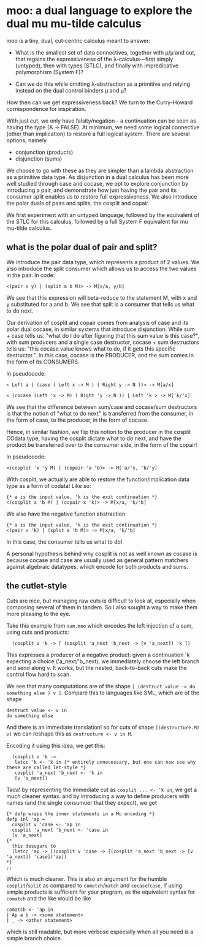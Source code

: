 # moo: a dual language to explore the dual mu mu-tilde calculus

moo is a tiny, dual, cut‑centric calculus meant to answer:

- What is the smallest set of data connectives, together with μ/μ̃ and cut, that regains the expressiveness of the λ‑calculus—first simply (untyped), then with types (STLC), and finally with impredicative polymorphism (System F)?

- Can we do this while omitting λ‑abstraction as a primitive and relying instead on the dual control binders μ and μ̃?

How then can we get expressiveness back? We turn to the Curry-Howard correspondence for inspiration.

With just cut, we only have falsity/negation - a continuation can be seen as having the type (A -> FALSE). At minimum, we
need some logical connective (other than implication) to restore a full logical system. There are several options, namely

- conjunction (products)
- disjunction (sums)

We choose to go with these as they are simpler than a lambda abstraction as a primitive data type. As disjunction in a dual
calculus has been more well studied through case and cocase, we opt to explore conjunction by introducing a pair, and
demonstrate how just having the pair and its consumer split enables us to restore full expressiveness. We also introduce 
the polar duals of pairs and splits, the cosplit and copair.

We first experiment with an untyped language, followed by the equivalent of the STLC for this calculus, followed by a 
full System F equivalent for mu mu-tilde calculus.

## what is the polar dual of pair and split?

We introduce the pair data type, which represents a product of 2 values. We also introduce the split consumer which allows
us to access the two values in the pair. In code:

```
<(pair x y) | (split a b M)> -> M[x/a, y/b]
```

We see that this expression will beta-reduce to the statement M, with x and y substituted for a and b. We see that split
is a consumer that tells us what to do next.

Our derivation of cosplit and copair comes from analysis of case and its polar dual cocase, in similar systems that introduce 
disjunction. While sum + case tells us: "what do I do after figuring that this sum value is this case?", with sum producers 
and a single case destructor, cocase + sum destructors tells us: "this cocase value knows what to do, if it gets this 
specific destructor.". In this case, cocase is the PRODUCER, and the sum comes in the form of its CONSUMERS.

In pseudocode:

```
< Left a | (case ( Left x -> M ) ( Right y -> N ))> -> M[a/x]
```

```
< (cocase (Left 'x -> M) ( Right 'y -> N )) | Left 'k > -> M['k/'x]
```

We see that the difference between sum/case and cocase/sum destructors is that the notion of "what to do next" is transferred from the
consumer, in the form of case, to the producer, in the form of cocase.

Hence, in similar fashion, we flip this notion to the producer in the cosplit COdata type, having the cosplit dictate what to do next, 
and have the product be transferred over to the consumer side, in the form of the copair!

In pseudocode:
```
<(cosplit 'x 'y M) | (copair 'a 'b)> -> M['a/'x, 'b/'y]
```

With cosplit, we actually are able to restore the function/implication data type as a form of codata! Like so:
```
{* a is the input value, 'k is the exit continuation *}
<(cosplit a 'b M) | (copair x 'k)> -> M[x/a, 'k/'b]
```

We also have the negative function abstraction:
```
{* a is the input value, 'k is the exit continuation *}
<(pair x 'k) | (split a 'b M)> -> M[x/a, 'k/'b]
```

In this case, the consumer tells us what to do!

A personal hypothesis behind why cosplit is not as well known as cocase is because cocase and case are usually used as general pattern 
matchers against algebraic datatypes, which encode for both products and sums.

## the cutlet-style

Cuts are nice, but managing raw cuts is difficult to look at, especially when composing several of them in tandem.
So I also sought a way to make them more pleasing to the eye.

Take this example from `sum.moo` which encodes the left injection of a sum, using cuts and products:
```
  (cosplit v 'k -> [ (cosplit 'a_next 'b_next -> [v 'a_next]) 'k ])
```
This expresses a producer of a negative product: given a continuation 'k expecting a choice ('a_next/'b_next), we immediately choose the left branch and send along v. It works, but the nested, back-to-back cuts make the control flow hard to scan.

We see that many computations are of the shape `[ (destruct value -> do something else ) v ]`.
Compare this to languages like SML, which are of the shape
```
destruct value <- v in
do something else
```
And there is an immediate translation! so for cuts of shape `[(destructure.M) v]` we can reshape this as `destructure <- v in M`.

Encoding it using this idea, we get this:
```
  (cosplit v 'k ->
   letcc 'k <- 'k in {* entirely unnecessary, but one can now see why these are called let-style *}
   cosplit 'a_next 'b_next <- 'k in
   [v 'a_next])
```
Tada! by representing the immediate cut as `cosplit ... <- 'k in`, we get a much cleaner syntax. and by introducing a way to define producers with names (and the single consumuer that they expect), we get
```
{* defp wraps the inner statements in a Mu encoding *}
defp inl 'ap =
  cosplit v 'case <- 'ap in
  cosplit 'a_next 'b_next <- 'case in
  [v 'a_next]
{*
  this desugars to 
  (letcc 'ap -> [(cosplit v 'case -> [(cosplit 'a_next 'b_next -> [v 'a_next]) 'case])'ap])
*}
;;
```
Which is much cleaner. This is also an argument for the humble `cosplit`/`split` as compared to `comatch`/`match` and `cocase`/`case`, if using simple products is sufficient for your program, as the equivalent syntax for `comatch` and the like would be like

```
comatch <- 'ap in
| Ap a b -> <some statement>
| _ -> <other statement>
```
which is still readable, but more verbose especially when all you need is a simple branch choice.
